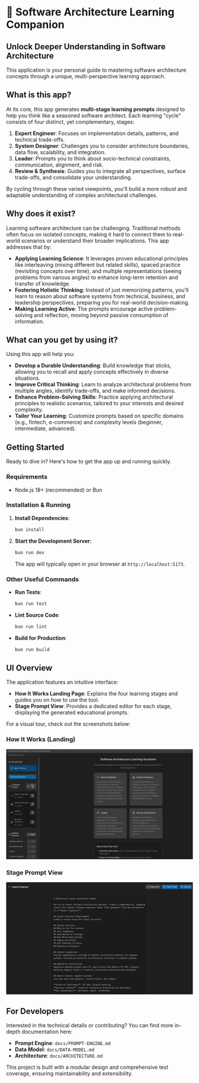 # 🧠 Software Architecture Learning Companion

## Unlock Deeper Understanding in Software Architecture

This application is your personal guide to mastering software architecture concepts through a unique, multi-perspective learning approach.

## What is this app?

At its core, this app generates **multi-stage learning prompts** designed to help you think like a seasoned software architect. Each learning "cycle" consists of four distinct, yet complementary, stages:

1. **Expert Engineer**: Focuses on implementation details, patterns, and technical trade-offs.
2. **System Designer**: Challenges you to consider architecture boundaries, data flow, scalability, and integration.
3. **Leader**: Prompts you to think about socio-technical constraints, communication, alignment, and risk.
4. **Review & Synthesis**: Guides you to integrate all perspectives, surface trade-offs, and consolidate your understanding.

By cycling through these varied viewpoints, you'll build a more robust and adaptable understanding of complex architectural challenges.

## Why does it exist?

Learning software architecture can be challenging. Traditional methods often focus on isolated concepts, making it hard to connect them to real-world scenarios or understand their broader implications. This app addresses that by:

* **Applying Learning Science**: It leverages proven educational principles like interleaving (mixing different but related skills), spaced practice (revisiting concepts over time), and multiple representations (seeing problems from various angles) to enhance long-term retention and transfer of knowledge.
* **Fostering Holistic Thinking**: Instead of just memorizing patterns, you'll learn to reason about software systems from technical, business, and leadership perspectives, preparing you for real-world decision-making.
* **Making Learning Active**: The prompts encourage active problem-solving and reflection, moving beyond passive consumption of information.

## What can you get by using it?

Using this app will help you:

* **Develop a Durable Understanding**: Build knowledge that sticks, allowing you to recall and apply concepts effectively in diverse situations.
* **Improve Critical Thinking**: Learn to analyze architectural problems from multiple angles, identify trade-offs, and make informed decisions.
* **Enhance Problem-Solving Skills**: Practice applying architectural principles to realistic scenarios, tailored to your interests and desired complexity.
* **Tailor Your Learning**: Customize prompts based on specific domains (e.g., fintech, e-commerce) and complexity levels (beginner, intermediate, advanced).

## Getting Started

Ready to dive in? Here's how to get the app up and running quickly.

### Requirements

* Node.js 18+ (recommended) or Bun

### Installation & Running

1. **Install Dependencies**:

    ```bash
    bun install
    ```

2. **Start the Development Server**:

    ```bash
    bun run dev
    ```

    The app will typically open in your browser at `http://localhost:5173`.

### Other Useful Commands

* **Run Tests**:

    ```bash
    bun run test
    ```

* **Lint Source Code**:

    ```bash
    bun run lint
    ```

* **Build for Production**:

    ```bash
    bun run build
    ```

## UI Overview

The application features an intuitive interface:

* **How It Works Landing Page**: Explains the four learning stages and guides you on how to use the tool.
* **Stage Prompt View**: Provides a dedicated editor for each stage, displaying the generated educational prompts.

For a visual tour, check out the screenshots below:

### How It Works (Landing)

![How It Works – Landing](./images/full-screenshot.png)

### Stage Prompt View

![Stage Prompt View – Expert Engineer](./images/prompt-screenshot.png)

## For Developers

Interested in the technical details or contributing? You can find more in-depth documentation here:

* **Prompt Engine**: `docs/PROMPT-ENGINE.md`
* **Data Model**: `docs/DATA-MODEL.md`
* **Architecture**: `docs/ARCHITECTURE.md`

This project is built with a modular design and comprehensive test coverage, ensuring maintainability and extensibility.
